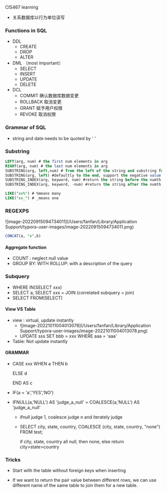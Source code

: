 CIS467 learning



- 关系数据库以行为单位读写



### Functions in SQL

- DDL
  - CREATE
  - DROP
  - ALTER
- DML （most important）
  - SELECT
  - INSERT
  - UPDATE
  - DELETE
- DCL
  - COMMIT 确认数据库数据变更
  - ROLLBACK 取消变更
  - GRANT 赋予用户权限
  - REVOKE 取消权限



### Grammar of SQL

- string and date needs to be quoted by ' '



### Substring

```sql
LEFT(arg, num) # the first num elements in arg
RIGHT(arg, num) # the last num elements in arg
SUBSTRING(arg, left,num) # from the left of the string and substring for num elements
SUBSTRING(arg, left) #defaultly to the end, support the negative value, means the last 
SUBSTRING_INDEX(arg, keyword, num) #return the string before the numth keyword in arg
SUBSTRING_INDEX(arg, keyword, -num) #return the string after the numth keyword in arg

LIKE("xx%") # %means many
LIKE("xx_") # _means one
```



### REGEXPS

![image-20220915094734011](/Users/fanfan/Library/Application Support/typora-user-images/image-20220915094734011.png)

```sql
CONCAT(a, "x",b)
```

#### Aggregate function

- COUNT : neglect null value
- GROUP BY: WITH ROLLUP: with a description of the query

### Subquery

- WHERE IN(SELECT xxx)
- SELECT a, SELECT xxx = JOIN (correlated subquery = join)
- SELECT FROM(SELECT)

#### View VS Table

- view : virtual, update instantly
  - ![image-20221011004013078](/Users/fanfan/Library/Application Support/typora-user-images/image-20221011004013078.png)
  - UPDATE sss SET bbb = xxx WHERE aaa = 'aaa'
- Table: Not update instantly

#### GRAMMAR

- CASE xxx WHEN a THEN b

  ELSE d

  END AS c

- IF(a = 'a','YES','NO')

- IFNULL(a,'NULL') AS 'judge_a_null' = COALESCE(a,'NULL') AS 'judge_a_null' 

  - ifnull judge 1, coalesce judge n and iterately judge

  - SELECT city, state, country,
    	COALESCE (city, state, country, "none")
    FROM test;  

    if city, state, country all null, then none, else return city>state>country  

### Tricks

- Start with the table without foreign keys when inserting

- If we want to return the pair value between different rows, we can use different name of the same table to join them for a new table.